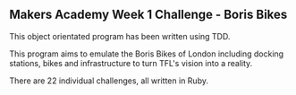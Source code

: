 ## Makers Academy Week 1 Challenge - Boris Bikes

This object orientated program has been written using TDD.

This program aims to emulate the Boris Bikes of London including docking stations, bikes and infrastructure to turn TFL's vision into a reality.

There are 22 individual challenges, all written in Ruby.
